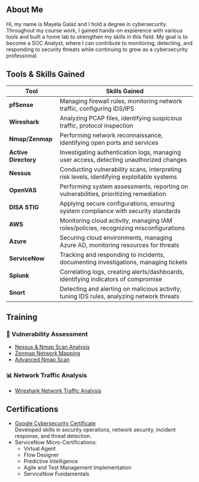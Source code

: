## About Me
Hi, my name is Mayela Galaz and I hold a degree in cybersecurity. Throughout my course work, I gained hands-on expierence with various tools and built a home lab to strengthen my skills in this field. My goal is to become a SOC Analyst, where I can contribute to monitoring, detecting, and responding to security threats while continuing to grow as a cybersecurity professional.

## Tools & Skills Gained

| Tool           | Skills Gained                                                                 |
|----------------|--------------------------------------------------------------------------------|
| **pfSense**    | Managing firewall rules, monitoring network traffic, configuring IDS/IPS       |
| **Wireshark**  | Analyzing PCAP files, identifying suspicious traffic, protocol inspection      |
| **Nmap/Zenmap**       | Performing network reconnaissance, identifying open ports and services         |
| **Active Directory** | Investigating authentication logs, managing user access, detecting unauthorized changes |
| **Nessus**     | Conducting vulnerability scans, interpreting risk levels, identifying exploitable systems |
| **OpenVAS**    | Performing system assessments, reporting on vulnerabilities, prioritizing remediation |
| **DISA STIG**  | Applying secure configurations, ensuring system compliance with security standards |
| **AWS**        | Monitoring cloud activity, managing IAM roles/policies, recognizing misconfigurations |
| **Azure**      | Securing cloud environments, managing Azure AD, monitoring resources for threats |
| **ServiceNow** | Tracking and responding to incidents, documenting investigations, managing tickets |
| **Splunk**     | Correlating logs, creating alerts/dashboards, identifying indicators of compromise |
| **Snort**      | Detecting and alerting on malicious activity, tuning IDS rules, analyzing network threats |

## Training
### 🔐 Vulnerability Assessment
- [Nessus & Nmap Scan Analysis](assignments/vuln-assessment/nessus_scan.md)
- [Zenmap Network Mapping](assignments/vuln-assessment/zenmap_scan.md)
- [Advanced Nmap Scan](assignments/vuln-assessment/advanced_nmap_scan.md)
### 📊 Network Traffic Analysis 
- [Wireshark Network Traffic Analysis](assignments/network_traffic_analysis/wireshark.md)

## Certifications

- [Google Cybersecurity Certificate](https://coursera.org/share/272a3e8cbb80393ba504d2e2d7c6ffe0)  
  Developed skills in security operations, network security, incident response, and threat detection.
- ServiceNow Micro-Certifications:
  - Virtual Agent  
  - Flow Designer  
  - Predictive Intelligence  
  - Agile and Test Management Implementation  
  - ServiceNow Fundamentals
